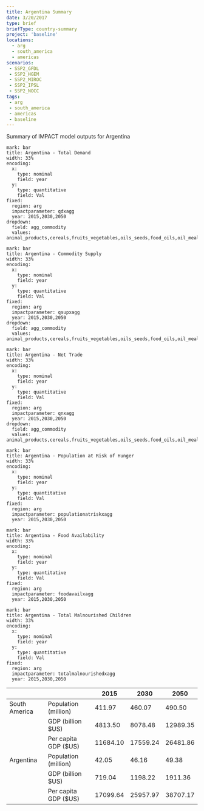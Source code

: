 ```yaml
---
title: Argentina Summary
date: 3/20/2017
type: brief
briefType: country-summary
project: 'baseline'
locations:
  - arg
  - south_america
  - americas
scenarios:
 - SSP2_GFDL
 - SSP2_HGEM
 - SSP2_MIROC
 - SSP2_IPSL
 - SSP2_NOCC
tags:
 - arg
 - south_america
 - americas
 - baseline
---
```

Summary of IMPACT model outputs for Argentina

```chart
mark: bar
title: Argentina - Total Demand
width: 33%
encoding:
  x:
    type: nominal
    field: year
  y:
    type: quantitative
    field: Val
fixed:
  region: arg
  impactparameter: qdxagg
  year: 2015,2030,2050
dropdown:
  field: agg_commodity
  values: animal_products,cereals,fruits_vegetables,oils_seeds,food_oils,oil_meals,other,pulses,roots_tubers,sugar
```

```chart
mark: bar
title: Argentina - Commodity Supply
width: 33%
encoding:
  x:
    type: nominal
    field: year
  y:
    type: quantitative
    field: Val
fixed:
  region: arg
  impactparameter: qsupxagg
  year: 2015,2030,2050
dropdown:
  field: agg_commodity
  values: animal_products,cereals,fruits_vegetables,oils_seeds,food_oils,oil_meals,other,pulses,roots_tubers,sugar
```

```chart
mark: bar
title: Argentina - Net Trade
width: 33%
encoding:
  x:
    type: nominal
    field: year
  y:
    type: quantitative
    field: Val
fixed:
  region: arg
  impactparameter: qnxagg
  year: 2015,2030,2050
dropdown:
  field: agg_commodity
  values: animal_products,cereals,fruits_vegetables,oils_seeds,food_oils,oil_meals,other,pulses,roots_tubers,sugar
```

```chart
mark: bar
title: Argentina - Population at Risk of Hunger
width: 33%
encoding:
  x:
    type: nominal
    field: year
  y:
    type: quantitative
    field: Val
fixed:
  region: arg
  impactparameter: populationatriskxagg
  year: 2015,2030,2050
```

```chart
mark: bar
title: Argentina - Food Availability
width: 33%
encoding:
  x:
    type: nominal
    field: year
  y:
    type: quantitative
    field: Val
fixed:
  region: arg
  impactparameter: foodavailxagg
  year: 2015,2030,2050
```

```chart
mark: bar
title: Argentina - Total Malnourished Children
width: 33%
encoding:
  x:
    type: nominal
    field: year
  y:
    type: quantitative
    field: Val
fixed:
  region: arg
  impactparameter: totalmalnourishedxagg
  year: 2015,2030,2050
```

|   |   | 2015 | 2030 | 2050 |
|---|---|---|---|---|
| South America | Population (million) | 411.97 | 460.07 | 490.50 |
|  | GDP (billion $US) | 4813.50 | 8078.48 | 12989.35 |
|  | Per capita GDP ($US) | 11684.10 | 17559.24 | 26481.86 |
| Argentina | Population (million) | 42.05 | 46.16 | 49.38 |
|  | GDP (billion $US) | 719.04 | 1198.22 | 1911.36 |
|  | Per capita GDP ($US) | 17099.64| 25957.97| 38707.17|